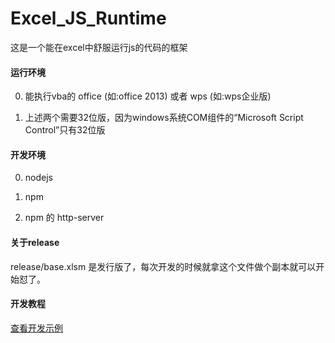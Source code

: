 # Excel_JS_Runtime

这是一个能在excel中舒服运行js的代码的框架

#### 运行环境

0. 能执行vba的 office (如:office 2013) 或者 wps (如:wps企业版)

0. 上述两个需要32位版，因为windows系统COM组件的“Microsoft Script Control”只有32位版

#### 开发环境

0. nodejs

0. npm

0. npm 的 http-server

#### 关于release

release/base.xlsm 是发行版了，每次开发的时候就拿这个文件做个副本就可以开始怼了。

#### 开发教程

[查看开发示例](doc/how_To_Use.md)